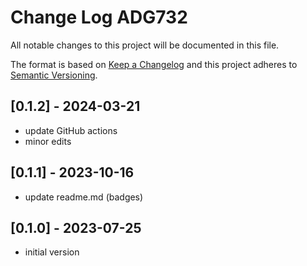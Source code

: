 # Change Log ADG732

All notable changes to this project will be documented in this file.

The format is based on [Keep a Changelog](http://keepachangelog.com/)
and this project adheres to [Semantic Versioning](http://semver.org/).


## [0.1.2] - 2024-03-21
- update GitHub actions
- minor edits


## [0.1.1] - 2023-10-16
- update readme.md (badges)

## [0.1.0] - 2023-07-25
- initial version
